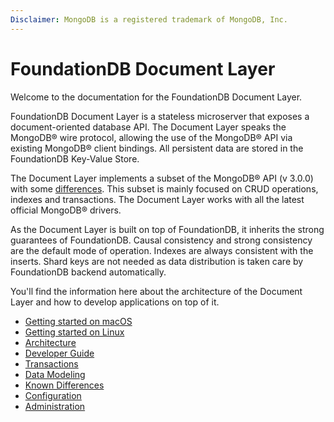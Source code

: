 ```yaml
---
Disclaimer: MongoDB is a registered trademark of MongoDB, Inc.
---
```


# FoundationDB Document Layer

Welcome to the documentation for the FoundationDB Document Layer.

FoundationDB Document Layer is a stateless microserver that exposes a document-oriented database API. The Document Layer speaks the MongoDB® wire protocol, allowing the use of the MongoDB® API via existing MongoDB® client bindings. All persistent data are stored in the FoundationDB Key-Value Store.

The Document Layer implements a subset of the MongoDB® API (v 3.0.0) with some [differences](known-differences.md). This subset is mainly focused on CRUD operations, indexes and transactions. The Document Layer works with all the latest official MongoDB® drivers.

As the Document Layer is built on top of FoundationDB, it inherits the strong guarantees of FoundationDB. Causal
consistency and strong consistency are the default mode of operation.
Indexes are always consistent with the inserts. Shard keys are not
needed as data distribution is taken care by FoundationDB backend
automatically.

You'll find the information here about the architecture of the Document
Layer and how to develop applications on top of it.

* [Getting started on macOS](getting-started-mac.md)
* [Getting started on Linux](getting-started-linux.md)
* [Architecture](architecture.md)
* [Developer Guide](developer-guide.md)
* [Transactions](transactions.md)
* [Data Modeling](data-modeling.md)
* [Known Differences](known-differences.md)
* [Configuration](configuration.md)
* [Administration](administration.md)
